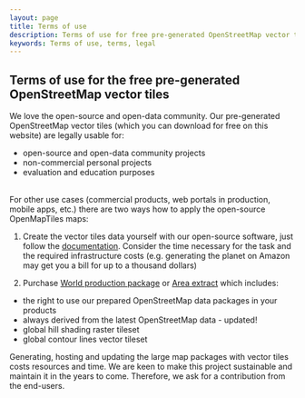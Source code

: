 ```yaml
---
layout: page
title: Terms of use
description: Terms of use for free pre-generated OpenStreetMap vector tiles
keywords: Terms of use, terms, legal
---
```


## Terms of use for the free pre-generated OpenStreetMap vector tiles

We love the open-source and open-data community. Our pre-generated OpenStreetMap vector tiles (which you can download for free on this website) are legally usable for:

- open-source and open-data community projects
- non-commercial personal projects
- evaluation and education purposes

<br>
For other use cases (commercial products, web portals in production, mobile apps, etc.) there are two ways how to apply the open-source OpenMapTiles maps:

1) Create the vector tiles data yourself with our open-source software, just follow the [documentation](/docs/).
Consider the time necessary for the task and the required infrastructure costs (e.g. generating the planet
on Amazon may get you a bill for up to a thousand dollars)

2) Purchase [World production package](https://openmaptiles.com/production-package/) or [Area extract](https://openmaptiles.com/extracts/) which includes:

 - the right to use our prepared OpenStreetMap data packages in your products
 - always derived from the latest OpenStreetMap data - updated!
 - global hill shading raster tileset
 - global contour lines vector tileset

Generating, hosting and updating the large map packages with vector tiles costs resources and time. We are keen to make this project sustainable and maintain it in the years to come. Therefore, we ask for a contribution from the end-users.
